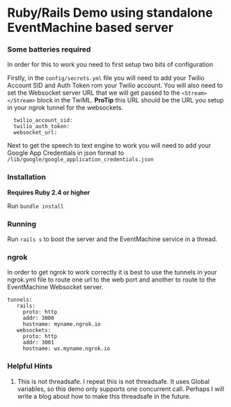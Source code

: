# Ruby/Rails Demo using standalone EventMachine based server

### Some batteries required
In order for this to work you need to first setup two bits of configuration

Firstly, in the `config/secrets.yml` file you will need to add your Twilio Account SID and Auth Token rom your Twilio account. You will also need to set the Websocket server URL that we will get passed to the `<Stream></Stream>` block in the TwiML.  **ProTip** this URL should be the URL you setup in your ngrok tunnel for the websockets. 
```
  twilio_account_sid:
  twilio_auth_token:
  websocket_url:
```

Next to get the speech to text engine to work you will need to add your Google App Credentials in json format to `/lib/google/google_application_credentials.json`

### Installation

**Requires Ruby 2.4 or higher**

Run `bundle install`

### Running

Run `rails s` to boot the server and the EventMachine service in a thread.

### ngrok
In order to get ngrok to work correctly it is best to use the tunnels in your ngrok.yml file to route one url to the web port and another to route to the EventMachine Websocket server.

```
tunnels:
   rails:
     proto: http
     addr: 3000
     hostname: myname.ngrok.io
   websockets:
     proto: http
     addr: 3001
     hostname: ws.myname.ngrok.io
``` 

### Helpful Hints
1. This is not threadsafe. I repeat this is not threadsafe. It uses Global variables, so this demo only supports one concurrent call. Perhaps I will write a blog about how to make this threadsafe in the future.
